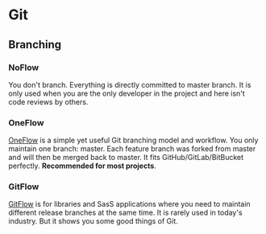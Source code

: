 # Git

## Branching

### NoFlow

You don't branch. Everything is directly committed to master branch. It is only used when you are the only developer in the project and here isn't code reviews by others.

### OneFlow

[OneFlow](https://www.endoflineblog.com/oneflow-a-git-branching-model-and-workflow) is a simple yet useful Git branching model and workflow. You only maintain one branch: master. Each feature branch was forked from master and will then be merged back to master. It fits GitHub/GitLab/BitBucket perfectly. **Recommended for most projects**.

### GitFlow

[GitFlow](https://nvie.com/posts/a-successful-git-branching-model/) is for libraries and SasS applications where you need to maintain different release branches at the same time. It is rarely used in today's industry. But it shows you some good things of Git.
